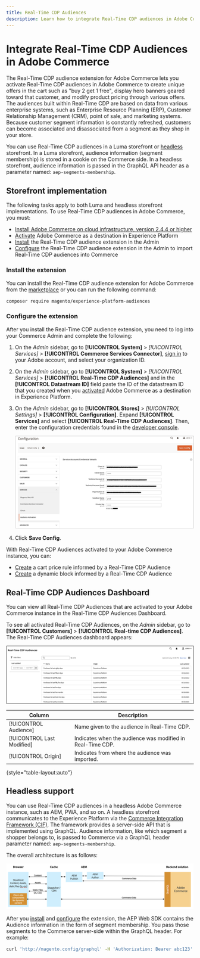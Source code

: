 ```yaml
---
title: Real-Time CDP Audiences
description: Learn how to integrate Real-Time CDP audiences in Adobe Commerce.
---
```

# Integrate Real-Time CDP Audiences in Adobe Commerce

The Real-Time CDP audience extension for Adobe Commerce lets you activate Real-Time CDP audiences in Adobe Commerce to create unique offers in the cart such as "buy 2 get 1 free", display hero banners geared toward that customer, and modify product pricing through various offers. The audiences built within Real-Time CDP are based on data from various enterprise systems, such as Enterprise Resource Planning (ERP), Customer Relationship Management (CRM), point of sale, and marketing systems. Because customer segment information is constantly refreshed, customers can become associated and disassociated from a segment as they shop in your store.

You can use Real-Time CDP audiences in a Luma storefront or [headless](#headless-support) storefront. In a Luma storefront, audience information (segment membership) is stored in a cookie on the Commerce side. In a headless storefront, audience information is passed in the GraphQL API header as a parameter named: `aep-segments-membership`.

## Storefront implementation

The following tasks apply to both Luma and headless storefront implementations. To use Real-Time CDP audiences in Adobe Commerce, you must:

- [Install Adobe Commerce on cloud infrastructure, version 2.4.4 or higher](https://experienceleague.adobe.com/docs/commerce-cloud-service/user-guide/overview.html)
- [Activate](https://experienceleague.adobe.com/docs/experience-platform/destinations/catalog/personalization/adobe-commerce.html) Adobe Commerce as a destination in Experience Platform
- [Install](#install-the-extension) the Real-Time CDP audience extension in the Admin
- [Configure](#configure-the-extension) the Real-Time CDP audience extension in the Admin to import Real-Time CDP audiences into Commerce

### Install the extension

You can install the Real-Time CDP audience extension for Adobe Commerce from the [marketplace](https://marketplace.magento.com/magento-experience-platform-audiences.html) or you can run the following command:

   ```bash
   composer require magento/experience-platform-audiences
   ```

### Configure the extension

After you install the Real-Time CDP audience extension, you need to log into your Commerce Admin and complete the following:

1. On the _Admin_ sidebar, go to **[!UICONTROL System]** > _[!UICONTROL Services]_ > **[!UICONTROL Commerce Services Connector]**, [sign in](https://experienceleague.adobe.com/docs/commerce-merchant-services/user-guides/integration-services/saas.html?lang=en#organizationid) to your Adobe account, and select your organization ID.
1. On the _Admin_ sidebar, go to **[!UICONTROL System]** > _[!UICONTROL Services]_ > **[!UICONTROL Real-Time CDP Audiences]** and in the **[!UICONTROL Datastream ID]** field paste the ID of the datastream ID that you created when you [activated](https://experienceleague.adobe.com/docs/experience-platform/destinations/catalog/personalization/adobe-commerce.html) Adobe Commerce as a destination in Experience Platform.
1. On the _Admin_ sidebar, go to **[!UICONTROL Stores]** > _[!UICONTROL Settings]_ > **[!UICONTROL Configuration]**. Expand **[!UICONTROL Services]** and select **[!UICONTROL Real-Time CDP Audiences]**. Then, enter the configuration credentials found in the [developer console](https://developer.adobe.com/console/home).

    ![Real-Time CDP Audience Admin Configuration](./assets/rtcdp-admin-config.png)

1. Click **Save Config**.

With Real-Time CDP Audiences activated to your Adobe Commerce instance, you can:

- [Create](../merchandising-promotions/customer-segment-rtcdp-cart-price-rule.md) a cart price rule informed by a Real-Time CDP Audience
- [Create](../content-design/dynamic-blocks-price-rules-audiences.md) a dynamic block informed by a Real-Time CDP Audience

## Real-Time CDP Audiences Dashboard

You can view all Real-Time CDP Audiences that are activated to your Adobe Commerce instance in the Real-Time CDP Audiences Dashboard.

To see all activated Real-Time CDP Audiences, on the _Admin_ sidebar, go to **[!UICONTROL Customers]** > **[!UICONTROL Real-time CDP Audiences]**. The Real-Time CDP Audiences dashboard appears:

![Real-Time CDP Audiences Dashboard](./assets/audience-library.png)

|Column|Description|
|--- |--- |
|[!UICONTROL Audience]|Name given to the audience in Real-Time CDP.|
|[!UICONTROL Last Modified]|Indicates when the audience was modified in Real-Time CDP.|
|[!UICONTROL Origin]|Indicates from where the audience was imported.|

{style="table-layout:auto"}

## Headless support

You can use Real-Time CDP audiences in a headless Adobe Commerce instance, such as AEM, PWA, and so on. A headless storefront communicates to the Experience Platform via the [Commerce Integration Framework (CIF)](https://experienceleague.adobe.com/docs/experience-manager-cloud-service/content/content-and-commerce/integrations/magento.html). The framework provides a server-side API that is implemented using GraphQL. Audience information, like which segment a shopper belongs to, is passed to Commerce via a GraphQL header parameter named: `aep-segments-membership`.

The overall architecture is as follows:

![Sending Data from Headless Storefront to Backend](./assets/aem-commerce-architecture.png)

After you [install](#install-the-extension) and [configure](#configure-the-extension) the extension, the AEP Web SDK contains the Audience information in the form of segment membership. You pass those segments to the Commerce server-side within the GraphQL header. For example:

```bash
curl 'http://magento.config/graphql' -H 'Authorization: Bearer abc123' -H 'aep-segments-membership: urlencoded_list_of_segments' -H 'Content-Type: application/json' --data-binary '{"query":"query {\ncustomer {\nfirstname\nlastname\nemail\n}\n}"}'
```
